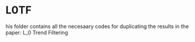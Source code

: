 # L0TF
his folder contains all the necesaary codes for duplicating the results in the  paper: L_0 Trend Filtering
